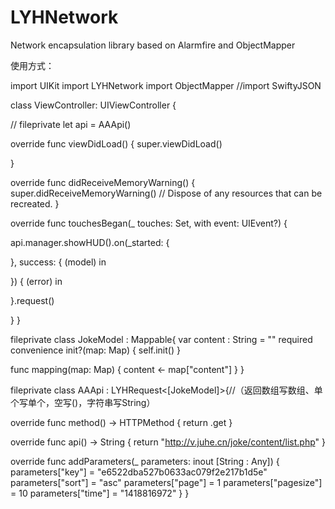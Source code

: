 # LYHNetwork
Network encapsulation library based on Alarmfire and ObjectMapper

使用方式：

import UIKit
import LYHNetwork
import ObjectMapper
//import SwiftyJSON

class ViewController: UIViewController {

//    fileprivate let api = AAApi()

override func viewDidLoad() {
super.viewDidLoad()

}

override func didReceiveMemoryWarning() {
super.didReceiveMemoryWarning()
// Dispose of any resources that can be recreated.
}

override func touchesBegan(_ touches: Set<UITouch>, with event: UIEvent?) {

api.manager.showHUD().on(_started: {

}, success: { (model) in

}) { (error) in

}.request()

}
}

fileprivate class JokeModel : Mappable{
var content : String = ""
required convenience init?(map: Map) {
self.init()
}

func mapping(map: Map) {
content <- map["content"]
}
}

fileprivate class AAApi : LYHRequest<[JokeModel]>{//（返回数组写数组、单个写单个，空写()，字符串写String）

override func method() -> HTTPMethod {
return .get
}

override func api() -> String {
return "http://v.juhe.cn/joke/content/list.php"
}

override func addParameters(_ parameters: inout [String : Any]) {
parameters["key"] = "e6522dba527b0633ac079f2e217b1d5e"
parameters["sort"] = "asc"
parameters["page"] = 1
parameters["pagesize"] = 10
parameters["time"] = "1418816972"
}
}
